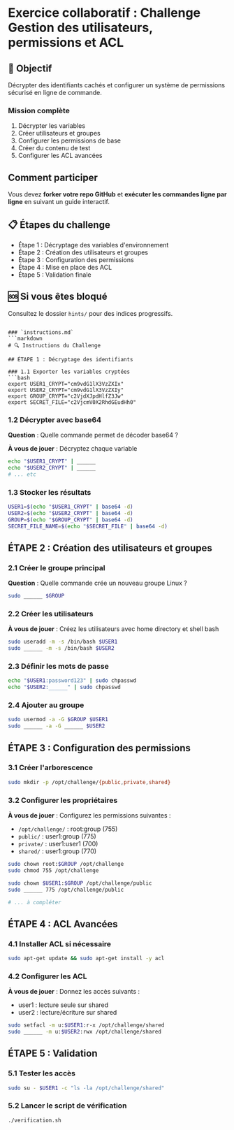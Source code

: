 # Exercice collaboratif : Challenge Gestion des utilisateurs, permissions et ACL

## 🎯 Objectif
Décrypter des identifiants cachés et configurer un système de permissions sécurisé en ligne de commande.

### Mission complète
1. Décrypter les variables
2. Créer utilisateurs et groupes
3. Configurer les permissions de base
4. Créer du contenu de test
5. Configurer les ACL avancées

## Comment participer
Vous devez **forker votre repo GitHub** et **exécuter les commandes ligne par ligne** en suivant un guide interactif.

## 📋 Étapes du challenge
- Étape 1 : Décryptage des variables d'environnement
- Étape 2 : Création des utilisateurs et groupes  
- Étape 3 : Configuration des permissions
- Étape 4 : Mise en place des ACL
- Étape 5 : Validation finale

## 🆘 Si vous êtes bloqué
Consultez le dossier `hints/` pour des indices progressifs.
```

### `instructions.md`
```markdown
# 🔍 Instructions du Challenge

## ÉTAPE 1 : Décryptage des identifiants

### 1.1 Exporter les variables cryptées
```bash
export USER1_CRYPT="cm9vdG1lX3VzZXIx"
export USER2_CRYPT="cm9vdG1lX3VzZXIy"
export GROUP_CRYPT="c2VjdXJpdHlfZ3Jw"
export SECRET_FILE="c2VjcmV0X2RhdGEudHh0"
```

### 1.2 Décrypter avec base64
**Question** : Quelle commande permet de décoder base64 ?

**À vous de jouer** : Décryptez chaque variable
```bash
echo "$USER1_CRYPT" | ______
echo "$USER2_CRYPT" | ______
# ... etc
```

### 1.3 Stocker les résultats
```bash
USER1=$(echo "$USER1_CRYPT" | base64 -d)
USER2=$(echo "$USER2_CRYPT" | base64 -d)
GROUP=$(echo "$GROUP_CRYPT" | base64 -d)
SECRET_FILE_NAME=$(echo "$SECRET_FILE" | base64 -d)
```

## ÉTAPE 2 : Création des utilisateurs et groupes

### 2.1 Créer le groupe principal
**Question** : Quelle commande crée un nouveau groupe Linux ?

```bash
sudo ______ $GROUP
```

### 2.2 Créer les utilisateurs
**À vous de jouer** : Créez les utilisateurs avec home directory et shell bash
```bash
sudo useradd -m -s /bin/bash $USER1
sudo ______ -m -s /bin/bash $USER2
```

### 2.3 Définir les mots de passe
```bash
echo "$USER1:password123" | sudo chpasswd
echo "$USER2:______" | sudo chpasswd
```

### 2.4 Ajouter au groupe
```bash
sudo usermod -a -G $GROUP $USER1
sudo ______ -a -G ______ $USER2
```

## ÉTAPE 3 : Configuration des permissions

### 3.1 Créer l'arborescence
```bash
sudo mkdir -p /opt/challenge/{public,private,shared}
```

### 3.2 Configurer les propriétaires
**À vous de jouer** : Configurez les permissions suivantes :
- `/opt/challenge/` : root:group (755)
- `public/` : user1:group (775)  
- `private/` : user1:user1 (700)
- `shared/` : user1:group (770)

```bash
sudo chown root:$GROUP /opt/challenge
sudo chmod 755 /opt/challenge

sudo chown $USER1:$GROUP /opt/challenge/public
sudo ______ 775 /opt/challenge/public

# ... à compléter
```

## ÉTAPE 4 : ACL Avancées

### 4.1 Installer ACL si nécessaire
```bash
sudo apt-get update && sudo apt-get install -y acl
```

### 4.2 Configurer les ACL
**À vous de jouer** : Donnez les accès suivants :
- user1 : lecture seule sur shared
- user2 : lecture/écriture sur shared

```bash
sudo setfacl -m u:$USER1:r-x /opt/challenge/shared
sudo ______ -m u:$USER2:rwx /opt/challenge/shared
```

## ÉTAPE 5 : Validation

### 5.1 Tester les accès
```bash
sudo su - $USER1 -c "ls -la /opt/challenge/shared"
```

### 5.2 Lancer le script de vérification
```bash
./verification.sh
```
